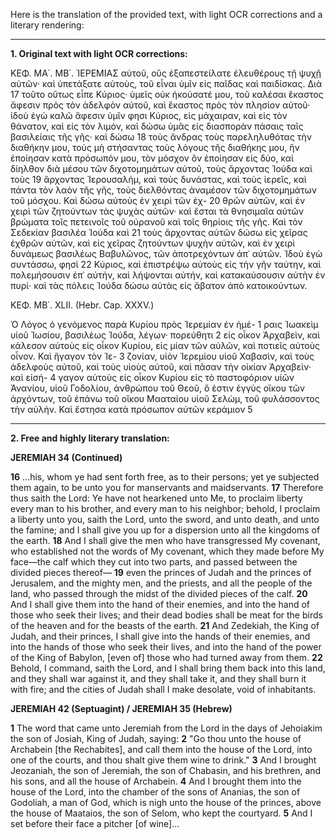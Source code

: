 Here is the translation of the provided text, with light OCR corrections and a literary rendering:

***

**1. Original text with light OCR corrections:**

ΚΕΦ. ΜΑ΄. ΜΒ΄. ἹΕΡΕΜΙΑΣ
αὐτοῦ, οὓς ἐξαπεστείλατε ἐλευθέρους τῇ ψυχῇ αὐτῶν· καὶ ὑπετάξατε αὐτοὺς, τοῦ εἶναι ὑμῖν εἰς παῖδας καὶ παιδίσκας.
Διὰ 17 τοῦτο οὕτως εἶπε Κύριος· ὑμεῖς οὐκ ἠκούσατέ μου, τοῦ καλέσαι ἕκαστος ἄφεσιν πρὸς τὸν ἀδελφὸν αὐτοῦ, καὶ ἕκαστος πρὸς τὸν πλησίον αὐτοῦ· ἰδοὺ ἐγὼ καλῶ ἄφεσιν ὑμῖν φησι Κύριος, εἰς μάχαιραν, καὶ εἰς τὸν θάνατον, καὶ εἰς τὸν λιμόν, καὶ δώσω ὑμᾶς εἰς διασπορὰν πάσαις ταῖς βασιλείαις τῆς γῆς·
καὶ δώσω 18 τοὺς ἄνδρας τοὺς παρεληλυθότας τὴν διαθήκην μου, τοὺς μὴ στήσαντας τοὺς λόγους τῆς διαθήκης μου, ἣν ἐποίησαν κατὰ πρόσωπόν μου, τὸν μόσχον ὃν ἐποίησαν εἰς δύο, καὶ δίηλθον διὰ μέσου τῶν διχοτομημάτων αὐτοῦ,
τοὺς ἄρχοντας Ἰούδα καὶ τοὺς 19 ἄρχοντας Ἱερουσαλήμ, καὶ τοὺς δυνάστας, καὶ τοὺς ἱερεῖς, καὶ πάντα τὸν λαὸν τῆς γῆς, τοὺς διελθόντας ἀναμέσον τῶν διχοτομημάτων τοῦ μόσχου.
Καὶ δώσω αὐτοὺς ἐν χειρὶ τῶν ἐχ- 20 θρῶν αὐτῶν, καὶ ἐν χειρὶ τῶν ζητούντων τὰς ψυχὰς αὐτῶν· καὶ ἔσται τὰ θνησιμαῖα αὐτῶν βρώματα τοῖς πετεινοῖς τοῦ οὐρανοῦ καὶ τοῖς θηρίοις τῆς γῆς.
Καὶ τὸν Σεδεκίαν βασιλέα Ἰούδα καὶ 21 τοὺς ἄρχοντας αὐτῶν δώσω εἰς χεῖρας ἐχθρῶν αὐτῶν, καὶ εἰς χεῖρας ζητούντων ψυχὴν αὐτῶν, καὶ ἐν χειρὶ δυνάμεως βασιλέως Βαβυλῶνος, τῶν ἀποτρεχόντων ἀπ᾽ αὐτῶν.
Ἰδοὺ ἐγὼ συντάσσω, φησὶ 22 Κύριος, καὶ ἐπιστρέψω αὐτοὺς εἰς τὴν γῆν ταύτην, καὶ πολεμήσουσιν ἐπ᾽ αὐτήν, καὶ λήψονται αὐτήν, καὶ κατακαύσουσιν αὐτὴν ἐν πυρί· καὶ τὰς πόλεις Ἰούδα δώσω αὐτὰς εἰς ἄβατον ἀπὸ κατοικούντων.

ΚΕΦ. ΜΒ΄. XLII.
(Hebr. Cap. XXXV.)

Ὁ Λόγος ὁ γενόμενος παρὰ Κυρίου πρὸς Ἱερεμίαν ἐν ἡμέ- 1 ραις Ἰωακεὶμ υἱοῦ Ἰωσίου, βασιλέως Ἰούδα, λέγων·
πορεύθητι 2 εἰς οἶκον Ἀρχαβεὶν, καὶ κάλεσον αὐτοὺς εἰς οἶκον Κυρίου, εἰς μίαν τῶν αὐλῶν, καὶ ποτιεῖς αὐτοὺς οἶνον.
Καὶ ἤγαγον τὸν Ἰε- 3 ζονίαν, υἱὸν Ἱερεμίου υἱοῦ Χαβασὶν, καὶ τοὺς ἀδελφοὺς αὐτοῦ, καὶ τοὺς υἱοὺς αὐτοῦ, καὶ πᾶσαν τὴν οἰκίαν Ἀρχαβεὶν·
καὶ εἰσή- 4 γαγον αὐτοὺς εἰς οἶκον Κυρίου εἰς τὸ παστοφόριον υἱῶν Ἀνανίου, υἱοῦ Γοδολίου, ἀνθρώπου τοῦ Θεοῦ, ὅ ἐστιν ἐγγὺς οἴκου τῶν ἀρχόντων, τοῦ ἐπάνω τοῦ οἴκου Μααταίου υἱοῦ Σελὼμ, τοῦ φυλάσσοντος τὴν αὐλήν.
Καὶ ἔστησα κατὰ πρόσωπον αὐτῶν κεράμιον 5

---

**2. Free and highly literary translation:**

**JEREMIAH 34 (Continued)**

**16** ...his, whom ye had sent forth free, as to their persons; yet ye subjected them again, to be unto you for manservants and maidservants.
**17** Therefore thus saith the Lord: Ye have not hearkened unto Me, to proclaim liberty every man to his brother, and every man to his neighbor; behold, I proclaim a liberty unto you, saith the Lord, unto the sword, and unto death, and unto the famine; and I shall give you up for a dispersion unto all the kingdoms of the earth.
**18** And I shall give the men who have transgressed My covenant, who established not the words of My covenant, which they made before My face—the calf which they cut into two parts, and passed between the divided pieces thereof—
**19** even the princes of Judah and the princes of Jerusalem, and the mighty men, and the priests, and all the people of the land, who passed through the midst of the divided pieces of the calf.
**20** And I shall give them into the hand of their enemies, and into the hand of those who seek their lives; and their dead bodies shall be meat for the birds of the heaven and for the beasts of the earth.
**21** And Zedekiah, the King of Judah, and their princes, I shall give into the hands of their enemies, and into the hands of those who seek their lives, and into the hand of the power of the King of Babylon, [even of] those who had turned away from them.
**22** Behold, I command, saith the Lord, and I shall bring them back into this land, and they shall war against it, and they shall take it, and they shall burn it with fire; and the cities of Judah shall I make desolate, void of inhabitants.

**JEREMIAH 42 (Septuagint) / JEREMIAH 35 (Hebrew)**

**1** The word that came unto Jeremiah from the Lord in the days of Jehoiakim the son of Josiah, King of Judah, saying:
**2** "Go thou unto the house of Archabein [the Rechabites], and call them into the house of the Lord, into one of the courts, and thou shalt give them wine to drink."
**3** And I brought Jeozaniah, the son of Jeremiah, the son of Chabasin, and his brethren, and his sons, and all the house of Archabein.
**4** And I brought them into the house of the Lord, into the chamber of the sons of Ananias, the son of Godoliah, a man of God, which is nigh unto the house of the princes, above the house of Maataios, the son of Selom, who kept the courtyard.
**5** And I set before their face a pitcher [of wine]...